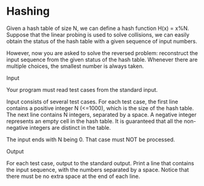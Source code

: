 Hashing
=========================
Given a hash table of size N, we can define a hash function H(x) = x%N. Suppose that the linear probing is used to solve collisions, we can easily obtain the status of the hash table with a given sequence of input numbers.

However, now you are asked to solve the reversed problem: reconstruct the input sequence from the given status of the hash table. Whenever there are multiple choices, the smallest number is always taken.

Input

Your program must read test cases from the standard input.

Input consists of several test cases. For each test case, the first line contains a positive integer N (<=1000), which is the size of the hash table. The next line contains N integers, separated by a space. A negative integer represents an empty cell in the hash table. It is guaranteed that all the non-negative integers are distinct in the table.

The input ends with N being 0. That case must NOT be processed.

Output

For each test case, output to the standard output. Print a line that contains the input sequence, with the numbers separated by a space. Notice that there must be no extra space at the end of each line.